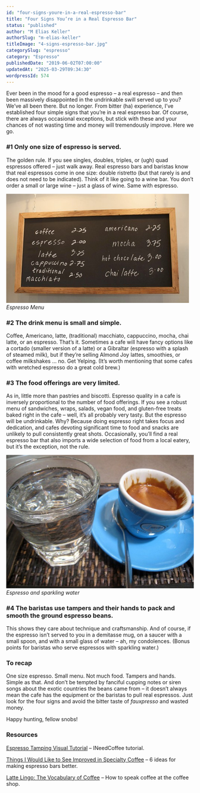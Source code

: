 ```yaml
---
id: "four-signs-youre-in-a-real-espresso-bar"
title: "Four Signs You’re in a Real Espresso Bar"
status: "published"
author: "M Elias Keller"
authorSlug: "m-elias-keller"
titleImage: "4-signs-espresso-bar.jpg"
categorySlug: "espresso"
category: "Espresso"
publishedDate: "2019-06-02T07:00:00"
updatedAt: "2025-03-29T09:34:30"
wordpressId: 574
---
```


Ever been in the mood for a good espresso – a real espresso – and then been massively disappointed in the undrinkable swill served up to you? We’ve all been there. But no longer. From bitter (ha) experience, I’ve established four simple signs that you’re in a real espresso bar. Of course, there are always occasional exceptions, but stick with these and your chances of not wasting time and money will tremendously improve. Here we go.

### #1 Only one size of espresso is served.

The golden rule. If you see singles, doubles, triples, or (ugh) quad espressos offered – just walk away. Real espresso bars and baristas know that real espressos come in one size: double ristretto (but that rarely is and does not need to be indicated). Think of it like going to a wine bar. You don’t order a small or large wine – just a glass of wine. Same with espresso.

![espresso-menu](espresso-menu1.jpg)  
*Espresso Menu*

### #2 The drink menu is small and simple.

Coffee, Americano, latte, (traditional) macchiato, cappuccino, mocha, chai latte, or an espresso. That’s it. Sometimes a cafe will have fancy options like a cortado (smaller version of a latte) or a Gibraltar (espresso with a splash of steamed milk), but if they’re selling Almond Joy lattes, smoothies, or coffee milkshakes … no. Get Yelping. (It’s worth mentioning that some cafes with wretched espresso do a great cold brew.)

### #3 The food offerings are very limited.

As in, little more than pastries and biscotti. Espresso quality in a cafe is inversely proportional to the number of food offerings. If you see a robust menu of sandwiches, wraps, salads, vegan food, and gluten-free treats baked right in the cafe – well, it’s all probably very tasty. But the espresso will be undrinkable. Why? Because doing espresso right takes focus and dedication, and cafes devoting significant time to food and snacks are unlikely to pull consistently great shots. Occasionally, you’ll find a real espresso bar that also imports a wide selection of food from a local eatery, but it’s the exception, not the rule.

![espresso-and-sparkling-water](espresso-and-sparkling-water.jpg)  
*Espresso and sparkling water*

### #4 The baristas use tampers and their hands to pack and smooth the ground espresso beans.

This shows they care about technique and craftsmanship. And of course, if the espresso isn’t served to you in a demitasse mug, on a saucer with a small spoon, and with a small glass of water – ah, my condolences. (Bonus points for baristas who serve espressos with sparkling water.)

### To recap

One size espresso. Small menu. Not much food. Tampers and hands. Simple as that. And don’t be tempted by fanciful cupping notes or siren songs about the exotic countries the beans came from – it doesn’t always mean the cafe has the equipment or the baristas to pull real espressos. Just look for the four signs and avoid the bitter taste of *fauxpresso* and wasted money.

Happy hunting, fellow snobs!

### Resources

[Espresso Tamping Visual Tutorial](/espresso-tamping/) – INeedCoffee tutorial.

[Things I Would Like to See Improved in Specialty Coffee](/improving-specialty-coffee/) – 6 ideas for making espresso bars better.

[Latte Lingo: The Vocabulary of Coffee](/latte-lingo/) – How to speak coffee at the coffee shop.
